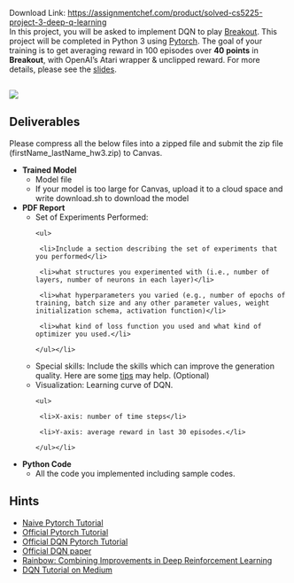 Download Link: https://assignmentchef.com/product/solved-cs5225-project-3-deep-q-learning
<br>
In this project, you will be asked to implement DQN to play <a href="https://gym.openai.com/envs/Breakout-v0/" rel="nofollow">Breakout</a>. This project will be completed in Python 3 using <a href="https://pytorch.org/" rel="nofollow">Pytorch</a>. The goal of your training is to get averaging reward in 100 episodes over <strong>40 points</strong> in <strong>Breakout</strong>, with OpenAI’s Atari wrapper &amp; unclipped reward. For more details, please see the <a href="https://docs.google.com/presentation/d/1CbYqY5DfXQy4crBw489Tno_K94Lgo7QwhDDnEoLYMbI/edit?usp=sharing" rel="nofollow">slides</a>.

<a href="https://i0.wp.com/github.com/huiminren/DS595CS525-RL-HW/blob/master/project3/metarials/project3.png?ssl=1" target="_blank" rel="noopener noreferrer"><img decoding="async" data-recalc-dims="1" data-src="https://i0.wp.com/github.com/huiminren/DS595CS525-RL-HW/raw/master/project3/metarials/project3.png?w=980&amp;ssl=1" class="lazyload" src="data:image/gif;base64,R0lGODlhAQABAAAAACH5BAEKAAEALAAAAAABAAEAAAICTAEAOw==">

  <noscript>

   <img decoding="async" src="https://i0.wp.com/github.com/huiminren/DS595CS525-RL-HW/raw/master/project3/metarials/project3.png?w=980&amp;ssl=1" data-recalc-dims="1">

  </noscript></a>

<h2><a id="user-content-deliverables" class="anchor" href="https://github.com/bucky1995/CS_525_RL/tree/master/Project-3#deliverables" aria-hidden="true"></a>Deliverables</h2>

Please compress all the below files into a zipped file and submit the zip file (firstName_lastName_hw3.zip) to Canvas.

<ul>

 <li><strong>Trained Model</strong>

  <ul>

   <li>Model file</li>

   <li>If your model is too large for Canvas, upload it to a cloud space and write download.sh to download the model</li>

  </ul></li>

 <li><strong>PDF Report</strong>

  <ul>

   <li>Set of Experiments Performed:

    <ul>

     <li>Include a section describing the set of experiments that you performed</li>

     <li>what structures you experimented with (i.e., number of layers, number of neurons in each layer)</li>

     <li>what hyperparameters you varied (e.g., number of epochs of training, batch size and any other parameter values, weight initialization schema, activation function)</li>

     <li>what kind of loss function you used and what kind of optimizer you used.</li>

    </ul></li>

   <li>Special skills: Include the skills which can improve the generation quality. Here are some <a href="https://arxiv.org/pdf/1710.02298.pdf" rel="nofollow">tips</a> may help. (Optional)</li>

   <li>Visualization: Learning curve of DQN.

    <ul>

     <li>X-axis: number of time steps</li>

     <li>Y-axis: average reward in last 30 episodes.</li>

    </ul></li>

  </ul></li>

 <li><strong>Python Code</strong>

  <ul>

   <li>All the code you implemented including sample codes.</li>

  </ul></li>

</ul>

<ul>

 <li style="list-style-type: none;"></li>

</ul>

<h2><a id="user-content-hints" class="anchor" href="https://github.com/bucky1995/CS_525_RL/tree/master/Project-3#hints" aria-hidden="true"></a>Hints</h2>

<ul>

 <li><a href="https://github.com/huiminren/DS595CS525-RL-HW/blob/master/project3/metarials/Pytorch_tutorial.ipynb">Naive Pytorch Tutorial</a></li>

 <li><a href="https://pytorch.org/tutorials/" rel="nofollow">Official Pytorch Tutorial</a></li>

 <li><a href="https://pytorch.org/tutorials/intermediate/reinforcement_q_learning.html" rel="nofollow">Official DQN Pytorch Tutorial</a></li>

 <li><a href="https://www.cs.toronto.edu/~vmnih/docs/dqn.pdf" rel="nofollow">Official DQN paper</a></li>

 <li><a href="https://arxiv.org/pdf/1710.02298.pdf" rel="nofollow">Rainbow: Combining Improvements in Deep Reinforcement Learning</a></li>

 <li><a href="https://medium.com/@jonathan_hui/rl-dqn-deep-q-network-e207751f7ae4" rel="nofollow">DQN Tutorial on Medium</a></li>

</ul>